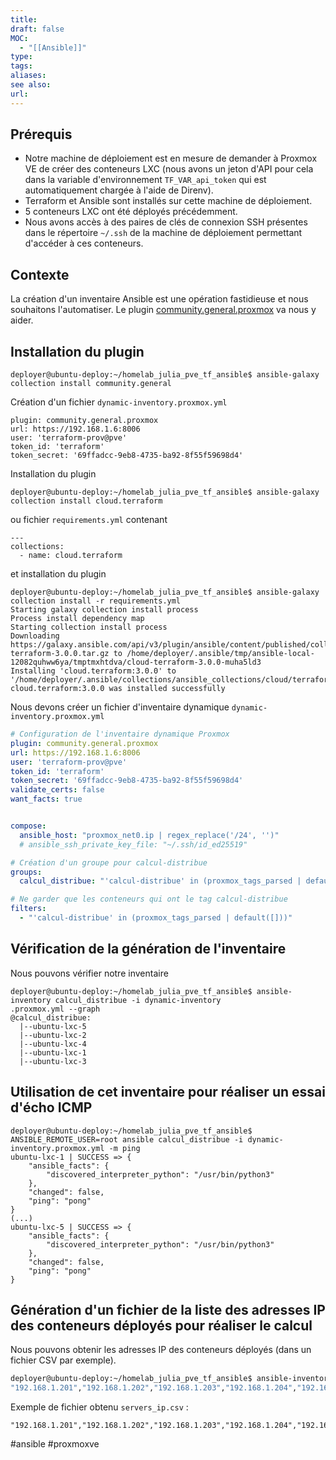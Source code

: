 ```yaml
---
title: 
draft: false
MOC:
  - "[[Ansible]]"
type: 
tags: 
aliases: 
see also: 
url:
---
```


## Prérequis

- Notre machine de déploiement est en mesure de demander à Proxmox VE de créer des conteneurs LXC (nous avons un jeton d'API pour cela dans la variable d'environnement `TF_VAR_api_token` qui est automatiquement chargée à l'aide de Direnv).
- Terraform et Ansible sont installés sur cette machine de déploiement.
- 5 conteneurs LXC ont été déployés précédemment. 
- Nous avons accès à des paires de clés de connexion SSH présentes dans le répertoire `~/.ssh` de la machine de déploiement permettant d'accéder à ces conteneurs.

## Contexte
La création d'un inventaire Ansible est une opération fastidieuse et nous souhaitons l'automatiser. Le plugin [community.general.proxmox](https://docs.ansible.com/ansible/latest/collections/community/general/proxmox_module.html) va nous y aider.

## Installation du plugin

```
deployer@ubuntu-deploy:~/homelab_julia_pve_tf_ansible$ ansible-galaxy collection install community.general
```

Création d'un fichier `dynamic-inventory.proxmox.yml`

```
plugin: community.general.proxmox
url: https://192.168.1.6:8006
user: 'terraform-prov@pve'
token_id: 'terraform'
token_secret: '69ffadcc-9eb8-4735-ba92-8f55f59698d4'

```


Installation du plugin 
```
deployer@ubuntu-deploy:~/homelab_julia_pve_tf_ansible$ ansible-galaxy collection install cloud.terraform
```

ou fichier `requirements.yml` contenant
```
---
collections:
  - name: cloud.terraform
```

et installation du plugin

```
deployer@ubuntu-deploy:~/homelab_julia_pve_tf_ansible$ ansible-galaxy collection install -r requirements.yml
Starting galaxy collection install process
Process install dependency map
Starting collection install process
Downloading https://galaxy.ansible.com/api/v3/plugin/ansible/content/published/collections/artifacts/cloud-terraform-3.0.0.tar.gz to /home/deployer/.ansible/tmp/ansible-local-12082quhww6ya/tmptmxhtdva/cloud-terraform-3.0.0-muha5ld3
Installing 'cloud.terraform:3.0.0' to '/home/deployer/.ansible/collections/ansible_collections/cloud/terraform'
cloud.terraform:3.0.0 was installed successfully
```

Nous devons créer un fichier d'inventaire dynamique `dynamic-inventory.proxmox.yml`

```yaml
# Configuration de l'inventaire dynamique Proxmox
plugin: community.general.proxmox
url: https://192.168.1.6:8006
user: 'terraform-prov@pve'
token_id: 'terraform'
token_secret: '69ffadcc-9eb8-4735-ba92-8f55f59698d4'
validate_certs: false
want_facts: true


compose:
  ansible_host: "proxmox_net0.ip | regex_replace('/24', '')"
  # ansible_ssh_private_key_file: "~/.ssh/id_ed25519"

# Création d'un groupe pour calcul-distribue
groups:
  calcul_distribue: "'calcul-distribue' in (proxmox_tags_parsed | default([]))"

# Ne garder que les conteneurs qui ont le tag calcul-distribue
filters:
  - "'calcul-distribue' in (proxmox_tags_parsed | default([]))"

```

## Vérification de la génération de l'inventaire

Nous pouvons vérifier notre inventaire

```
deployer@ubuntu-deploy:~/homelab_julia_pve_tf_ansible$ ansible-inventory calcul_distribue -i dynamic-inventory
.proxmox.yml --graph
@calcul_distribue:
  |--ubuntu-lxc-5
  |--ubuntu-lxc-2
  |--ubuntu-lxc-4
  |--ubuntu-lxc-1
  |--ubuntu-lxc-3
```


## Utilisation de cet inventaire pour réaliser un essai d'écho ICMP

```
deployer@ubuntu-deploy:~/homelab_julia_pve_tf_ansible$ ANSIBLE_REMOTE_USER=root ansible calcul_distribue -i dynamic-inventory.proxmox.yml -m ping
ubuntu-lxc-1 | SUCCESS => {
    "ansible_facts": {
        "discovered_interpreter_python": "/usr/bin/python3"
    },
    "changed": false,
    "ping": "pong"
}
(...)
ubuntu-lxc-5 | SUCCESS => {
    "ansible_facts": {
        "discovered_interpreter_python": "/usr/bin/python3"
    },
    "changed": false,
    "ping": "pong"
}
```

## Génération d'un fichier de la liste des adresses IP des conteneurs déployés pour réaliser le calcul

Nous pouvons obtenir les adresses IP des conteneurs déployés (dans un fichier CSV par exemple).

```bash
deployer@ubuntu-deploy:~/homelab_julia_pve_tf_ansible$ ansible-inventory -i dynamic-inventory.proxmox.yml --list calcul_distribue | jq -r '._meta.hostvars | [.[].proxmox_net0.ip | split("/")[0]] | @csv' > servers_ip.csv
"192.168.1.201","192.168.1.202","192.168.1.203","192.168.1.204","192.168.1.205"
```

Exemple de fichier obtenu `servers_ip.csv` :
```csv
"192.168.1.201","192.168.1.202","192.168.1.203","192.168.1.204","192.168.1.205"
```

#ansible #proxmoxve 
